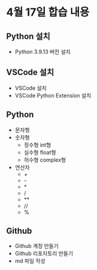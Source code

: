 # 4월 17일 합습 내용
## Python 설치
- Python 3.9.13 버전 설치
## VSCode 설치
- VSCode 설치
- VSCode Python Extension 설치
## Python
- 문자형
- 숫자형
  - 정수형 int형
  - 실수형 float형
  - 허수형 complex형
- 연산자 
  - \+
  - \-
  - \*
  - /
  - \*\*
  - //
  - %
## Github
- Github 계정 만들기
- Github 리포지토리 만들기
- md 파일 작성

